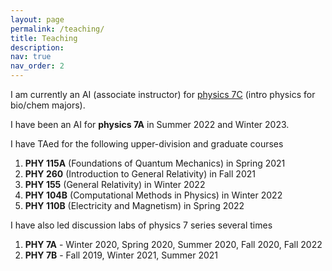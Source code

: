 ```yaml
---
layout: page
permalink: /teaching/
title: Teaching
description:
nav: true
nav_order: 2
---
```


I am currently an AI (associate instructor) for [physics 7C](https://physics.ucdavis.edu/undergraduates/academic-information/physics-courses) (intro physics for bio/chem majors).

I have been an AI for **physics 7A** in Summer 2022 and Winter 2023. 

I have TAed for the following upper-division and graduate courses

1. **PHY 115A** (Foundations of Quantum Mechanics) in Spring 2021 
2. **PHY 260** (Introduction to General Relativity) in Fall 2021
3. **PHY 155** (General Relativity) in Winter 2022
4. **PHY 104B** (Computational Methods in Physics) in Winter 2022
5. **PHY 110B** (Electricity and Magnetism) in Spring 2022

I have also led discussion labs of physics 7 series several times

1. **PHY 7A** - Winter 2020, Spring 2020, Summer 2020, Fall 2020, Fall 2022
2. **PHY 7B** - Fall 2019, Winter 2021, Summer 2021
